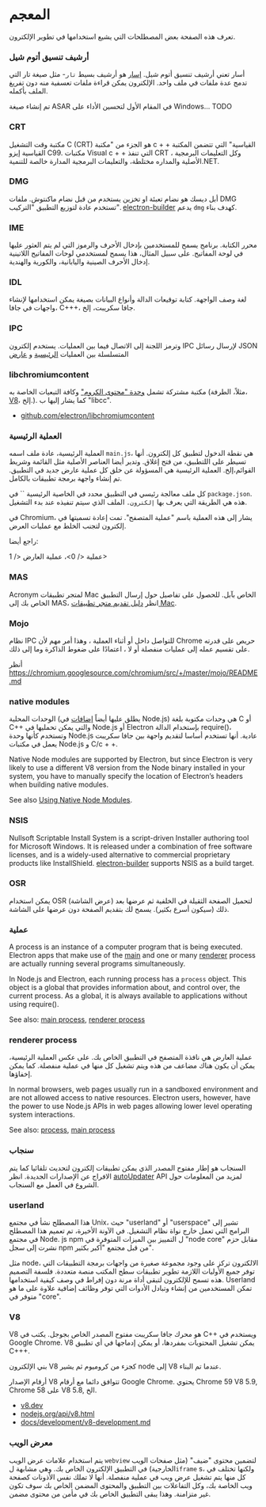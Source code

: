 # المعجم

تعرف هذه الصفحة بعض المصطلحات التي يشيع استخدامها في تطوير الإلكترون.

### أرشيف تنسيق أتوم شيل

أسار تعني أرشيف تنسيق أتوم شيل. [إسار](https://github.com/electron/asar) هو أرشيف بسيط `تار`- مثل صيغة تار التي تدمج عدة ملفات في ملف واحد. الإلكترون يمكن قراءة ملفات تعسفية منه دون تفريغ الملف بأكمله.

تم إنشاء صيغة ASAR في المقام الأول لتحسين الأداء على Windows... TODO

### CRT

مكتبة وقت التشغيل C (CRT) هو الجزء من "مكتبة c + + القياسية" التي تتضمن المكتبة القياسية إيزو C99. مكتبات Visual c + + التي تنفذ CRT ، وكل التعليمات البرمجية الأصلية والمداره مختلطة، والتعليمات البرمجية المدارة خالصة للتنمية.NET.

### DMG

أبل ديسك هو نضام تعبئة او تخزين يستخدم من قبل نضام ماكنتوش. ملفات DMG تستخدم عادة لتوزيع التطبيق "التركيب". [electron-builder](https://github.com/electron-userland/electron-builder) يدعم `dmg` كهدف بناء.

### IME

محرر الكتابة. برنامج يسمح للمستخدمين بإدخال الأحرف والرموز التي لم يتم العثور عليها في لوحة المفاتيح. على سبيل المثال، هذا يسمح لمستخدمي لوحات المفاتيح اللاتينية إدخال الأحرف الصينية واليابانية، والكورية والهندية.

### IDL

لغة وصف الواجهة. كتابة توقيعات الدالة وأنواع البيانات بصيغة يمكن استخدامها لإنشاء واجهات في جافا، C+++، جافا سكريبت، إلخ.

### IPC

وترمز اللجنة إلى الاتصال فيما بين العمليات. يستخدم إلكترون IPC لإرسال رسائل JSON المتسلسلة بين العمليات [الرئيسية](#main-process) و [عارض](#renderer-process)

### libchromiumcontent

مكتبة مشتركة تشمل [وحدة "محتوى الكروم"](https://www.chromium.org/developers/content-module) وكافة التبعيات الخاصة به (مثلاً، الطرفة، [V8](#v8)، إلخ.). كما يشار إليها ب "libcc".

- [github.com/electron/libchromiumcontent](https://github.com/electron/libchromiumcontent)

### العملية الرئيسية

العملية الرئيسية، عادة ملف اسمه `main.js`، هي نقطة الدخول لتطبيق كل إلكترون. أنها تسيطر على اللتطبيق، من فتح إغلاق. وتدير أيضا العناصر الأصلية مثل القائمة وشريط القوائم،إلخ. العملية الرئيسية هي المسؤولة عن خلق كل عملية عارض جديد في التطبيق. تم إنشاء واجهة برمجة تطبيقات بالكامل.

كل ملف معالجة رئيسي في التطبيق محدد في الخاصية الرئيسية `` في `package.json`. هذه هي الطريقة التي يعرف بها `إلكترون.` الملف الذي سيتم تنفيذه عند بدء التشغيل.

في Chromium، يشار إلى هذه العملية باسم "عملية المتصفح". تمت إعادة تسميتها في إلكترون لتجنب الخلط مع عمليات العرض.

راجع أيضا:

 عملية </ 0>،  عملية العارض </ 1></p> 



### MAS

Acronym لمتجر تطبيقات Mac الخاص بآبل. للحصول على تفاصيل حول إرسال التطبيق الخاص بك إلى MAS، انظر [دليل تقديم متجر تطبيقات Mac](tutorial/mac-app-store-submission-guide.md).



### Mojo

نظام IPC للتواصل داخل أو أثناء العملية ، وهذا أمر مهم لأن Chrome حريص على قدرته على تقسيم عمله إلى عمليات منفصلة أو لا ، اعتمادًا على ضغوط الذاكرة وما إلى ذلك.

أنظر https://chromium.googlesource.com/chromium/src/+/master/mojo/README.md



### native modules

الوحدات المحلية (يطلق عليها أيضاً [إضافات](https://nodejs.org/api/addons.html) في Node.js) هي وحدات مكتوبة بلغة C أو C++ والتي يمكن تحمليها في Node.js أو Electron بإستخدام الدالة require()، وتستخدم كأنها وحدة Node.js عادية. أنها تستخدم أساسا لتقديم واجهة بين جافا سكريبت يعمل في مكتبات Node.js و C/c + +.

Native Node modules are supported by Electron, but since Electron is very likely to use a different V8 version from the Node binary installed in your system, you have to manually specify the location of Electron’s headers when building native modules.

See also [Using Native Node Modules](tutorial/using-native-node-modules.md).



### NSIS

Nullsoft Scriptable Install System is a script-driven Installer authoring tool for Microsoft Windows. It is released under a combination of free software licenses, and is a widely-used alternative to commercial proprietary products like InstallShield. [electron-builder](https://github.com/electron-userland/electron-builder) supports NSIS as a build target.



### OSR

يمكن استخدام OSR (عرض الشاشة) لتحميل الصفحة الثقيلة في الخلفية ثم عرضها بعد ذلك (سيكون أسرع بكثير). يسمح لك بتقديم الصفحة دون عرضها على الشاشة.



### عملية

A process is an instance of a computer program that is being executed. Electron apps that make use of the [main](#main-process) and one or many [renderer](#renderer-process) process are actually running several programs simultaneously.

In Node.js and Electron, each running process has a `process` object. This object is a global that provides information about, and control over, the current process. As a global, it is always available to applications without using require().

See also: [main process](#main-process), [renderer process](#renderer-process)



### renderer process

عملية العارض هي نافذة المتصفح في التطبيق الخاص بك. على عكس العملية الرئيسية، يمكن أن يكون هناك مضاعف من هذه ويتم تشغيل كل منها في عملية منفصلة. كما يمكن إخفاؤها.

In normal browsers, web pages usually run in a sandboxed environment and are not allowed access to native resources. Electron users, however, have the power to use Node.js APIs in web pages allowing lower level operating system interactions.

See also: [process](#process), [main process](#main-process)



### سنجاب

السنجاب هو إطار مفتوح المصدر الذي يمكن تطبيقات إلكترون لتحديث تلقائيا كما يتم الافراج عن الإصدارات الجديدة. انظر [autoUpdater](api/auto-updater.md) API لمزيد من المعلومات حول الشروع في العمل مع السنجاب.



### userland

هذا المصطلح نشأ في مجتمع Unix، حيث "userland" أو "userspace" تشير إلى البرامج التي تعمل خارج نواة نظام التشغيل. في الآونة الأخيرة، تم تعميم هذا المصطلح في مجتمع Node. js npm ل التمييز بين الميزات المتوفرة في "node core" مقابل حزم نشرت إلى سجل npm من قبل مجتمع "أكبر بكثير".

مثل node، الالكترون تركز على وجود مجموعة صغيرة من واجهات برمجة التطبيقات التي توفر جميع الأوليات اللازمة تطوير تطبيقات سطح المكتب منصة متعددة. فلسفة التصميم هذه تسمح للإلكترون لتبقى أداة مرنة دون إفراط في وصف كيفية استخدامها. Userland تمكن المستخدمين من إنشاء وتبادل الأدوات التي توفر وظائف إضافية علاوة على ما هو متوفر في "core".



### V8

V8 هو محرك جافا سكريبت مفتوح المصدر الخاص بجوجل. يكتب في C++ ويستخدم في Google Chrome. V8 يمكن تشغيل المحتويات بمفردها، أو يمكن إدماجها في أي تطبيق C+++.

بني الإلكترون V8 كجزء من كروميوم ثم يشير node إلى V8 عندما تم البناء.

أرقام الإصدار V8 تتوافق دائما مع أرقام Google Chrome. يحتوي Chrome 59 V8 5.9, Chrome 58 على V8 5.8, الخ.

- [v8.dev](https://v8.dev/)
- [nodejs.org/api/v8.html](https://nodejs.org/api/v8.html)
- [docs/development/v8-development.md](development/v8-development.md)



### معرض الويب

يتم استخدام علامات عرض الويب `webview` لتضمين محتوى "ضيف" (مثل صفحات الويب الخارجية) في التطبيق الإلكترون الخاص بك. وهي مشابهة ل`iframe` s، ولكنها تختلف في كل منها يتم تشغيل عرض ويب في عملية منفصلة. أنها لا تملك نفس الأذونات كصفحة ويب الخاصة بك، وكل التفاعلات بين التطبيق والمحتوى المضمن الخاص بك سوف تكون غير متزامنة. وهذا يبقى التطبيق الخاص بك في مأمن من محتوى مضمن.
